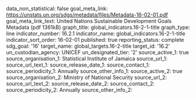 data_non_statistical: false
goal_meta_link: https://unstats.un.org/sdgs/metadata/files/Metadata-16-02-01.pdf
goal_meta_link_text: United Nations Sustainable Development Goals Metadata (pdf 1361kB)
graph_title: global_indicators.16-2-1-title
graph_type: line
indicator_number: 16.2.1
indicator_name: global_indicators.16-2-1-title
indicator_sort_order: 16-02-01
published: true
reporting_status: complete
sdg_goal: '16'
target_name: global_targets.16-2-title
target_id: '16.2'
un_custodian_agency: UNICEF
un_designated_tier: '2'
source_active_1: true
source_organisation_1: Statistical Institute of Jamaica
source_url_1: 
source_url_text_1: 
source_release_date_1: 
source_contact_1: 
source_periodicity_1: Annually
source_other_info_1: 
source_active_2: true
source_organisation_2: Ministry of National Security
source_url_2: 
source_url_text_2: 
source_release_date_2: 
source_contact_2: 
source_periodicity_2: Annually
source_other_info_2: 
